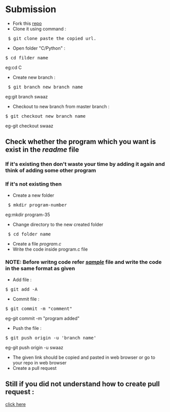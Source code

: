 # Submission
- Fork this [repo](https://github.com/swaaz/basicprograms)
- Clone it using command :
<pre> $ git clone paste_the_copied_url.</pre>
- Open folder "C/Python"  :
<pre>$ cd filder_name</pre>
  eg:cd C
- Create new branch :
<pre> $ git branch new_branch_name</pre>
   eg:git branch swaaz
- Checkout to new branch from master branch :
<pre>$ git checkout new_branch_name</pre>
   eg-git checkout swaaz
 ## Check whether the program which you want is exist in the _readme_ file
 ### If it's existing then don't waste your time by adding it again and think of adding some other program
 ### If it's not existing then 
 - Create a new folder
 <pre> $ mkdir program-number </pre>
 eg:mkdir program-35
 - Change directory to the new created folder
 <pre> $ cd folder_name </pre>
 - Create a file *program.c*
 - Write the code inside program.c file
 ### NOTE: Before writng code refer [*sample*](https://github.com/swaaz/basicprograms/blob/swaaz/C/sample.c) file and write the code in the same format as given
 - Add file :
<pre>$ git add -A</pre>
- Commit file :
<pre>$ git commit -m "comment"</pre>
   eg-git commit -m "program added"
- Push the file :
<pre>$ git push origin -u 'branch_name'</pre>
   eg-git push origin -u swaaz
- The given link should be copied and pasted in web browser or go to your repo in web browser
- Create a pull request
## Still if you did not understand how to create pull request :
[click here](https://gitme.js.org/)

